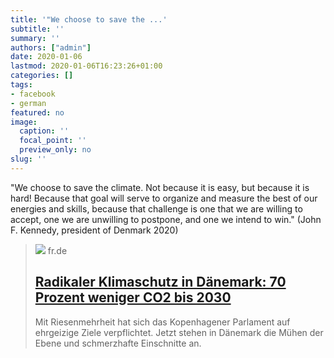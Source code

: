 ```yaml
---
title: '"We choose to save the ...'
subtitle: ''
summary: ''
authors: ["admin"]
date: 2020-01-06
lastmod: 2020-01-06T16:23:26+01:00
categories: []
tags:
- facebook
- german
featured: no
image:
  caption: ''
  focal_point: ''
  preview_only: no
slug: ''
---
```

"We choose to save the climate. Not because it is easy, but because it is hard!  Because that goal will serve to organize and measure the best of our energies and skills, because that challenge is one that we are willing to accept, one we are unwilling to postpone, and one we intend to win." 
(John F. Kennedy, president of Denmark 2020)
> [![](https://www.fr.de/bilder/2020/01/01/13412378/629588826-daenemark-klimaziel-klimawandel-2uQIjHSgc6ef.jpg)](https://www.fr.de/wirtschaft/daenemark-radikalem-klimaschutz-plan-70-prozent-weniger-bis-2030-13412378.html)
> fr.de
> ## [Radikaler Klimaschutz in Dänemark: 70 Prozent weniger CO2 bis 2030](https://www.fr.de/wirtschaft/daenemark-radikalem-klimaschutz-plan-70-prozent-weniger-bis-2030-13412378.html)
>
>Mit Riesenmehrheit hat sich das Kopenhagener Parlament auf ehrgeizige Ziele verpflichtet. Jetzt stehen in Dänemark die Mühen der Ebene und schmerzhafte Einschnitte an.


